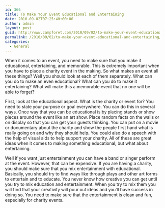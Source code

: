 ```yaml
---
id: 366
title: To Make Your Event Educational and Entertaining
date: 2010-09-02T07:25:40+00:00
author: admin
layout: post
guid: http://www.campforet.com/2010/09/02/to-make-your-event-educational-and-entertaining/
permalink: /2010/09/02/to-make-your-event-educational-and-entertaining/
categories:
  - General
---
```

When it comes to an event, you need to make sure that you make it educational, entertaining, and memorable. This is extremely important when you have to place a charity event in the making. So what makes an event all these things? Well you should look at each of them separately. What can you do to make an even educational? What can you do to make it entertaining? What will make this a memorable event that no one will be able to forget?

First, look at the educational aspect. What is the charity or event for? You need to state your purpose or goal everywhere. You can do this in several ways. Once way that you can be educational is by placing stands or show pieces around the event like an art show. Place random facts on the walls or on display so that you can get your guests thinking. You can put on a movie or documentary about the charity and show the people first hand what is really going on and why they should help. You could also do a speech with the help of visual aids to help support your charity. All of these are great ideas when it comes to making something educational, but what about entertaining. 

Well if you want just entertainment you can have a band or singer perform at the event. However, that can be expensive. If you are having a charity, you should make sure that you mix entertainment with educational. Basically, you should try to find ways like through plays and other art forms to entertain and to educate. You never know how creative you can get until you try to mix education and entertainment. When you try to mix them you will find that your creativity will pour out ideas and you&#8217;ll have success in doing so. You need to make sure that the entertainment is clean and fun, especially for charity events.